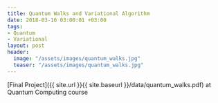 ```yaml
---
title: Quantum Walks and Variational Algorithm
date: 2018-03-16 03:00:01 +03:00
tags:
- Quantum
- Variational
layout: post
header:
  image: "/assets/images/quantum_walks.jpg"
  teaser: "/assets/images/quantum_walks.jpg"
---
```


[Final Project]({{ site.url }}{{ site.baseurl }}/data/quantum_walks.pdf) at Quantum Computing course
